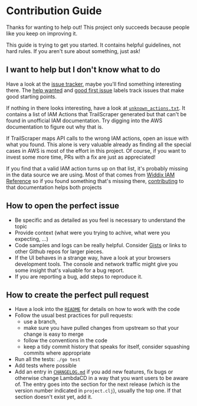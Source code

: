# Contribution Guide

Thanks for wanting to help out! This project only succeeds because people like you keep on improving it. 

This guide is trying to get you started. It contains helpful guidelines, not hard rules. 
If you aren't sure about something, just ask! 

## I want to help but I don't know what to do

Have a look at the [issue tracker](https://github.com/flosell/trailscraper/issues), maybe you'll find something interesting there.
The [help wanted](https://github.com/flosell/trailscraper/issues?q=is%3Aissue+is%3Aopen+label%3A%22help+wanted%22) and 
[good first issue](https://github.com/flosell/trailscraper/issues?q=is%3Aissue+is%3Aopen+label%3A%22good+first+issue%22)
labels track issues that make good starting points. 

If nothing in there looks interesting, have a look at [`unknown_actions.txt`](./unknown_actions.txt). 
It contains a list of IAM Actions that TrailScraper generated but that can't be found in unofficial IAM documentation.
Try digging into the AWS documentation to figure out why that is. 

If TrailScraper maps API calls to the wrong IAM actions, open an issue with what you found. 
This alone is very valuable already as finding all the special cases in AWS is most of the effort in this project.
Of course, if you want to invest some more time, PRs with a fix are just as appreciated!
 
If you find that a valid IAM action turns up on that list, it's probably missing in the data source we are using.
Most of that comes from [Widdix IAM Reference](https://iam.cloudonaut.io/) so if you found something that's missing there, 
[contributing](https://github.com/widdix/complete-aws-iam-reference/blob/master/CONTRIBUTING.md) to that documentation helps both projects
  

## How to open the perfect issue

* Be specific and as detailed as you feel is necessary to understand the topic 
* Provide context (what were you trying to achive, what were you expecting, ...)
* Code samples and logs can be really helpful. Consider [Gists](https://gist.github.com/) or links to other Github repos
  for larger pieces. 
* If the UI behaves in a strange way, have a look at your browsers development tools. The console and network traffic might give you some insight that's valuable for a bug report.  
* If you are reporting a bug, add steps to reproduce it. 

## How to create the perfect pull request

* Have a look into the [`README`](README.md#development) for details on how to work with the
  code
* Follow the usual best practices for pull requests: 
  * use a branch, 
  * make sure you have pulled changes from upstream so that your change is easy to merge
  * follow the conventions in the code
  * keep a tidy commit history that speaks for itself, consider squashing commits where appropriate
* Run all the tests: `./go test`
* Add tests where possible
* Add an entry in [`CHANGELOG.md`](CHANGELOG.md) if you add new features, fix bugs or otherwise change LambdaCD in a way that you want 
  users to be aware of. The entry goes into the section for the next release (which is the version number indicated in 
  `project.clj`), usually the top one. If that section doesn't exist yet, add it. 
